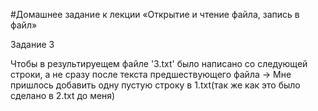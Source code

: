 #Домашнее задание к лекции «Открытие и чтение файла, запись в файл»

Задание 3

Чтобы в результируещем файле '3.txt' было написано со следующей строки, а не сразу после текста предшествующего файла ->
Мне пришлось добавить одну пустую строку в 1.txt(так же как это было сделано в 2.txt до меня)